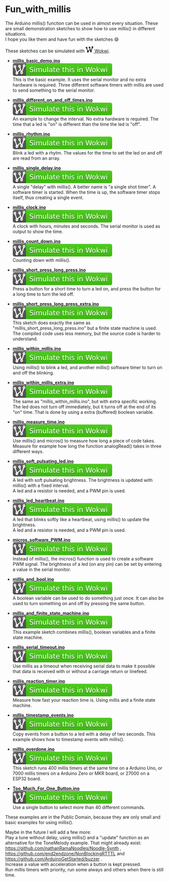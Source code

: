 # Fun_with_millis

The Arduino millis() function can be used in almost every situation.
These are small demonstration sketches to show how to use millis() in different situations.  
I hope you like them and have fun with the sketches :smile:

These sketches can be simulated with [<img src="Wokwi_logo.svg" alt="Wokwi" height="20"> Wokwi](https://wokwi.com/).

- **[millis_basic_demo.ino](millis_basic_demo.ino)**  
   [![Wokwi badge](Wokwi_badge.svg)](https://wokwi.com/arduino/projects/299332603637400077)  
   This is the basic example. It uses the serial monitor and no extra hardware is required.
   Three different software timers with millis are used to send something to the serial monitor.  
   
- **[millis_different_on_and_off_times.ino](millis_different_on_and_off_times.ino)**  
   [![Wokwi badge](Wokwi_badge.svg)](https://wokwi.com/arduino/projects/299332867294495240)  
   An example to change the interval. No extra hardware is required. The time that a led
   is "on" is different than the time the led is "off".  
   
- **[millis_rhythm.ino](millis_rhythm.ino)**  
   [![Wokwi badge](Wokwi_badge.svg)](https://wokwi.com/arduino/projects/299333036840845837)  
   Blink a led with a rhytm. The values for the time to set the led on and off
   are read from an array.  
   
- **[millis_single_delay.ino](millis_single_delay.ino)**  
   [![Wokwi badge](Wokwi_badge.svg)](https://wokwi.com/arduino/projects/299333522927125002)  
   A single "delay" with millis(). A better name is "a single shot timer".
   A software timer is started. When the time is up, the
   software timer stops itself, thus creating a single event.  
   
- **[millis_clock.ino](millis_clock.ino)**  
   [![Wokwi badge](Wokwi_badge.svg)](https://wokwi.com/arduino/projects/299333839432450568)  
   A clock with hours, minutes and seconds. The serial monitor is used as output to show the time.  
   
- **[millis_count_down.ino](millis_count_down.ino)**  
   [![Wokwi badge](Wokwi_badge.svg)](https://wokwi.com/arduino/projects/299333967232893450)  
   Counting down with millis().  
   
- **[millis_short_press_long_press.ino](millis_short_press_long_press.ino)**  
   [![Wokwi badge](Wokwi_badge.svg)](https://wokwi.com/arduino/projects/299334344738079241)  
   Press a button for a short time to turn a led on, and press the button for a long time 
   to turn the led off.  
   
- **[millis_short_press_long_press_extra.ino](millis_short_press_long_press_extra.ino)**  
   [![Wokwi badge](Wokwi_badge.svg)](https://wokwi.com/arduino/projects/299334624465650186)  
   This sketch does exactly the same as "millis_short_press_long_press.ino" but a finite state machine
   is used. The compiled code uses less memory, but the source code is harder to understand.  
   
- **[millis_within_millis.ino](millis_within_millis.ino)**  
   [![Wokwi badge](Wokwi_badge.svg)](https://wokwi.com/arduino/projects/299334740949860873)  
   Using millis() to blink a led, and another millis() software timer to turn on and off 
   the blinking.  
   
- **[millis_within_millis_extra.ino](millis_within_millis_extra.ino)**  
   [![Wokwi badge](Wokwi_badge.svg)](https://wokwi.com/arduino/projects/299334903709827592)  
   The same as "millis_within_millis.ino", but with extra specific working.
   The led does not turn off immediately, but it turns off at the end of its "on" time.
   That is done by using a extra (buffered) boolean variable.  
   
- **[millis_measure_time.ino](millis_measure_time.ino)**  
   [![Wokwi badge](Wokwi_badge.svg)](https://wokwi.com/arduino/projects/299335057012687368)  
   Use millis() and micros() to measure how long a piece of code takes. Measure for
   example how long the function analogRead() takes in three different ways.  
   
- **[millis_soft_pulsating_led.ino](millis_soft_pulsating_led.ino)**  
   [![Wokwi badge](Wokwi_badge.svg)](https://wokwi.com/arduino/projects/299335245194330637)  
   A led with soft pulsating brightness. The brightness is updated with millis() with a fixed interval.  
   A led and a resistor is needed, and a PWM pin is used.  
   
- **[millis_led_heartbeat.ino](millis_led_heartbeat.ino)**  
   [![Wokwi badge](Wokwi_badge.svg)](https://wokwi.com/arduino/projects/299335475373539848)  
   A led that blinks softly like a heartbeat, using millis() to update the brightness.  
   A led and a resistor is needed, and a PWM pin is used.  
   
- **[micros_software_PWM.ino](micros_software_PWM.ino)**  
   [![Wokwi badge](Wokwi_badge.svg)](https://wokwi.com/arduino/projects/299335627234607625)  
   Instead of millis(), the micros() function is used to create a software PWM signal.
   The brightness of a led (on any pin) can be set by entering a value in the serial monitor.  
   
- **[millis_and_bool.ino](millis_and_bool.ino)**  
   [![Wokwi badge](Wokwi_badge.svg)](https://wokwi.com/arduino/projects/299403812759667209)  
   A boolean variable can be used to do something just once. It can also be used
   to turn something on and off by pressing the same button.  
   
- **[millis_and_finite_state_machine.ino](millis_and_finite_state_machine.ino)**  
   [![Wokwi badge](Wokwi_badge.svg)](https://wokwi.com/arduino/projects/314526434594914882)  
   This example sketch combines millis(), boolean variables and a finite state machine.  
   
- **[millis_serial_timeout.ino](millis_serial_timeout.ino)**  
   [![Wokwi badge](Wokwi_badge.svg)](https://wokwi.com/arduino/projects/299404294615990792)  
   Use millis as a timeout when receiving serial data to make it possible that data is received with 
   or without a carriage return or linefeed.  
   
- **[millis_reaction_timer.ino](millis_reaction_timer.ino)**  
   [![Wokwi badge](Wokwi_badge.svg)](https://wokwi.com/arduino/projects/299404519827046925)  
   Measure how fast your reaction time is. Using millis and a finite state machine.  
   
- **[millis_timestamp_events.ino](millis_timestamp_events.ino)**  
   [![Wokwi badge](Wokwi_badge.svg)](https://wokwi.com/arduino/projects/299404945791123978)  
   Copy events from a button to a led with a delay of two seconds. 
   This example shows how to timestamp events with millis().  
   
- **[millis_overdone.ino](millis_overdone.ino)**  
   [![Wokwi badge](Wokwi_badge.svg)](https://wokwi.com/arduino/projects/299335909706301961)  
   This sketch runs 400 millis timers at the same time on a Arduino Uno, or 7000 millis timers 
   on a Arduino Zero or MKR board, or 27000 on a ESP32 board.  
   
- **[Too_Much_For_One_Button.ino](Too_Much_For_One_Button.ino)**  
   [![Wokwi badge](Wokwi_badge.svg)](https://wokwi.com/arduino/projects/299405944396186122)  
   Use a single button to select more than 40 different commands.


These examples are in the Public Domain, because they are only small and basic examples for using millis().

Maybe in the future I will add a few more:  
Play a tune without delay, using millis() and a "update" function as an alternative for the ToneMelody example. That might already exist: https://github.com/nathanRamaNoodles/Noodle-Synth , https://github.com/end2endzone/NonBlockingRTTTL and https://github.com/ArduinoGetStarted/buzzer .  
Increase a value with acceleration when a button is kept pressed.  
Run millis timers with priority, run some always and others when there is still time.  
